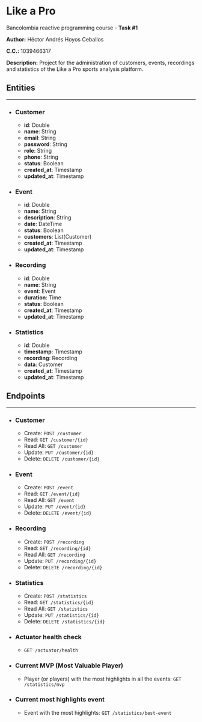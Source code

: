 # Like a Pro

Bancolombia reactive programming course - **Task #1**

**Author:** Héctor Andrés Hoyos Ceballos

**C.C.:** 1039466317

**Description:** Project for the administration of customers, events, recordings and statistics of the Like a Pro sports analysis platform.

## Entities

---
* ### Customer
  * **id**: Double
  * **name**: String
  * **email**: String
  * **password**: String
  * **role**: String
  * **phone**: String
  * **status**: Boolean
  * **created_at**: Timestamp
  * **updated_at**: Timestamp
* ### Event
  * **id**: Double
  * **name**: String
  * **description**: String
  * **date**: DateTime
  * **status**: Boolean
  * **customers**: List(Customer)
  * **created_at**: Timestamp
  * **updated_at**: Timestamp
* ### Recording
  * **id**: Double
  * **name**: String
  * **event**: Event
  * **duration**: Time
  * **status**: Boolean
  * **created_at**: Timestamp
  * **updated_at**: Timestamp
* ### Statistics
  * **id**: Double
  * **timestamp**: Timestamp
  * **recording**: Recording
  * **data**: Customer
  * **created_at**: Timestamp
  * **updated_at**: Timestamp

## Endpoints

---
* ### Customer
  * Create: `POST /customer`
  * Read: `GET /customer/{id}`
  * Read All: `GET /customer`
  * Update: `PUT /customer/{id}`
  * Delete: `DELETE /customer/{id}`
* ### Event
  * Create: `POST /event`
  * Read: `GET /event/{id}`
  * Read All: `GET /event`
  * Update: `PUT /event/{id}`
  * Delete: `DELETE /event/{id}`
* ### Recording
  * Create: `POST /recording`
  * Read: `GET /recording/{id}`
  * Read All: `GET /recording`
  * Update: `PUT /recording/{id}`
  * Delete: `DELETE /recording/{id}`
* ### Statistics
  * Create: `POST /statistics`
  * Read: `GET /statistics/{id}`
  * Read All: `GET /statistics`
  * Update: `PUT /statistics/{id}`
  * Delete: `DELETE /statistics/{id}`
* ### Actuator health check
  * `GET /actuator/health`
* ### Current MVP (Most Valuable Player)
  * Player (or players) with the most highlights in all the events: `GET /statistics/mvp`
* ### Current most highlights event
  * Event with the most highlights: `GET /statistics/best-event`
